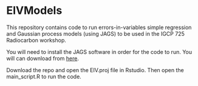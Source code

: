 # EIVModels
This repository contains code to run errors-in-variables simple regression and Gaussian process models (using JAGS) to be used in the IGCP 725 Radiocarbon workshop. 

You will need to install the JAGS software in order for the code to run. You will can download from [here](https://sourceforge.net/projects/mcmc-jags/).

Download the repo and open the EIV.proj file in Rstudio. Then open the main_script.R to run the code. 
